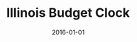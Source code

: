 ---
layout: project
categories: 
  - project
title: "Illinois Budget Clock"
date: 2016-01-01
image: /images/projects/illinois-budget-clock.jpg
description: "Illinois Budget Clock aggregates stories of the impact of the budget impasse in order to impose a greater sense of urgency and pressure Illinois politicians to act."
github: https://github.com/chihacknight/il-budget-clock
website: http://ilbudgetclock.com/
creators: Cathy Deng, Kristi Leach, Hunter Owens, Derek Eder, Matt Johnson, Rene Marcelo, Melanie Kruvelis, David Bild, Diana Hansen, Sarah Brune, Nate Hutcheson and Claire Micklin
featured: false
published: true
---